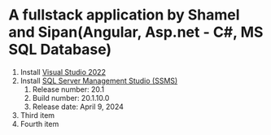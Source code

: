 # A fullstack application by Shamel and Sipan(Angular, Asp.net - C#, MS SQL Database)

1. Install [Visual Studio 2022](https://visualstudio.microsoft.com/downloads/)
2. Install [SQL Server Management Studio (SSMS)](https://learn.microsoft.com/en-us/sql/ssms/download-sql-server-management-studio-ssms?view=sql-server-ver16)
	1. Release number: 20.1
	2. Build number: 20.1.10.0
	3. Release date: April 9, 2024
3. Third item
4. Fourth item